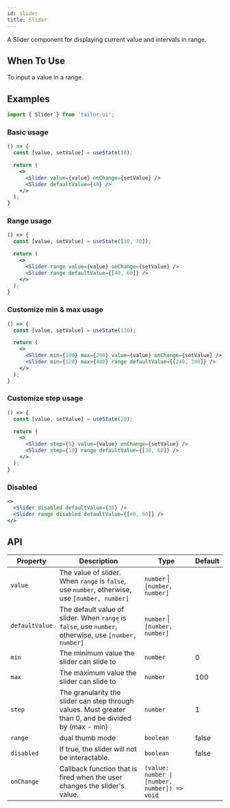 ```yaml
---
id: slider
title: Slider
---
```


A Slider component for displaying current value and intervals in range.

## When To Use

To input a value in a range.

## Examples

```js
import { Slider } from 'tailor-ui';
```

### Basic usage

```jsx live
() => {
  const [value, setValue] = useState(30);

  return (
    <>
      <Slider value={value} onChange={setValue} />
      <Slider defaultValue={40} />
    </>
  );
}
```

### Range usage

```jsx live
() => {
  const [value, setValue] = useState([30, 70]);

  return (
    <>
      <Slider range value={value} onChange={setValue} />
      <Slider range defaultValue={[40, 60]} />
    </>
  );
}
```

### Customize min & max usage

```jsx live
() => {
  const [value, setValue] = useState(130);

  return (
    <>
      <Slider min={100} max={200} value={value} onChange={setValue} />
      <Slider min={120} max={400} range defaultValue={[240, 300]} />
    </>
  );
}
```

### Customize step usage

```jsx live
() => {
  const [value, setValue] = useState(20);

  return (
    <>
      <Slider step={5} value={value} onChange={setValue} />
      <Slider step={10} range defaultValue={[30, 60]} />
    </>
  );
}
```

### Disabled

```jsx live
<>
  <Slider disabled defaultValue={30} />
  <Slider range disabled defaultValue={[40, 60]} />
</>
```

## API

| Property       | Description                                                                                            | Type                                          | Default |
|----------------|--------------------------------------------------------------------------------------------------------|-----------------------------------------------|---------|
| `value`        | The value of slider. When `range` is `false`, use `number`, otherwise, use `[number, number]`          | `number` \| `[number, number]`                |         |
| `defaultValue` | The default value of slider. When `range` is `false`, use `number`, otherwise, use `[number, number]`  | `number` \| `[number, number]`                |         |
| `min`          | The minimum value the slider can slide to                                                              | `number`                                      | 0       |
| `max`          | The maximum value the slider can slide to                                                              | `number`                                      | 100     |
| `step`         | The granularity the slider can step through values. Must greater than 0, and be divided by (max - min) | `number`                                      | 1       |
| `range`        | dual thumb mode                                                                                        | `boolean`                                     | false   |
| `disabled`     | If true, the slider will not be interactable.                                                          | `boolean`                                     | false   |
| `onChange`     | Callback function that is fired when the user changes the slider's value.                              | `(value: number \| [number, number]) => void` |         |
